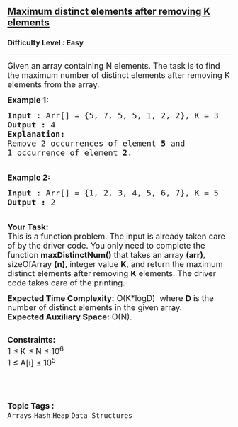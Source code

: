 <h2><a href="https://www.geeksforgeeks.org/problems/maximum-distinct-elements-after-removing-k-elements5906/1?page=8&category=Arrays,Strings&difficulty=Easy&sortBy=accuracy">Maximum distinct elements after removing K elements</a></h2><h3>Difficulty Level : Easy</h3><hr><div class="problems_problem_content__Xm_eO"><p><span style="font-size:18px">Given an array containing N elements. The task is to find the maximum number of distinct elements after removing K elements from the array. </span></p>

<p><span style="font-size:18px"><strong>Example 1:</strong></span></p>

<pre><span style="font-size:18px"><strong>Input :</strong> Arr[] = {5, 7, 5, 5, 1, 2, 2}, K = 3
<strong>Output :</strong> 4
<strong>Explanation:</strong>
Remove 2 occurrences of element <strong>5</strong> and 
1 occurrence of element <strong>2</strong>.

</span></pre>

<p><span style="font-size:18px"><strong>Example 2:</strong></span></p>

<pre><span style="font-size:18px"><strong>Input :</strong> Arr[] = {1, 2, 3, 4, 5, 6, 7}, K = 5
<strong>Output :</strong> 2

</span></pre>

<p><span style="font-size:18px"><strong>Your Task:</strong><br>
This is a function problem. The input is already taken care of by the driver code. You only need to complete the function <strong>maxDistinctNum()</strong> that takes an array <strong>(arr)</strong>, sizeOfArray <strong>(n)</strong>, integer value <strong>K</strong>,&nbsp;and return the maximum distinct elements after removing <strong>K</strong> elements. The driver code takes care of the printing.</span></p>

<p><span style="font-size:18px"><strong>Expected Time Complexity:</strong>&nbsp;O(K*logD)&nbsp;&nbsp;where&nbsp;<strong>D</strong>&nbsp;is the number of distinct elements in the given array.<br>
<strong>Expected Auxiliary Space:</strong>&nbsp;O(N).</span><br>
&nbsp;</p>

<p><span style="font-size:18px"><strong>Constraints:</strong><br>
1&nbsp;≤ K ≤ N ≤ 10<sup>6</sup><br>
1&nbsp;≤ A[i] ≤ 10<sup>5</sup></span></p>

<p>&nbsp;</p>
</div><br><p><span style=font-size:18px><strong>Topic Tags : </strong><br><code>Arrays</code>&nbsp;<code>Hash</code>&nbsp;<code>Heap</code>&nbsp;<code>Data Structures</code>&nbsp;